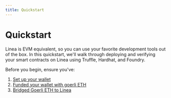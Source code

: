 ```yaml
---
title: Quickstart
---
```


# Quickstart

Linea is EVM equivalent, so you can use your favorite development tools out of the box. In this quickstart, we'll walk through deploying and verifying your smart contracts on Linea using Truffle, Hardhat, and Foundry.

Before you begin, ensure you've:

1. [Set up your wallet](../../use-linea/set-up-your-wallet.md)
1. [Funded your wallet with goerli ETH](..//docs/use-linea/fund.md)
1. [Bridged Goerli ETH to Linea](../../use-linea/bridge-funds.md)
